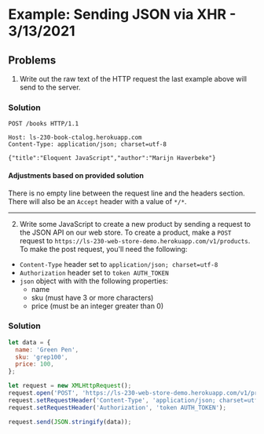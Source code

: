 
# Example: Sending JSON via XHR - 3/13/2021

## Problems

1. Write out the raw text of the HTTP request the last example above will send to the server.


### Solution

```
POST /books HTTP/1.1

Host: ls-230-book-ctalog.herokuapp.com
Content-Type: application/json; charset=utf-8

{"title":"Eloquent JavaScript","author":"Marijn Haverbeke"}
```

#### Adjustments based on provided solution

There is no empty line between the request line and the headers section. There will also be an `Accept` header with a value of `*/*`.

---

2. Write some JavaScript to create a new product by sending a request to the JSON API on our web store. To create a product, make a `POST` request to `https://ls-230-web-store-demo.herokuapp.com/v1/products`. To make the post request, you'll need the following:

* `Content-Type` header set to `application/json; charset=utf-8`
* `Authorization` header set to `token AUTH_TOKEN`
* `json` object with with the following properties:
  * name
  * sku (must have 3 or more characters)
  * price (must be an integer greater than 0)

### Solution

```javascript
let data = {
  name: 'Green Pen',
  sku: 'grep100',
  price: 100,
};

let request = new XMLHttpRequest();
request.open('POST', 'https://ls-230-web-store-demo.herokuapp.com/v1/products');
request.setRequestHeader('Content-Type', 'application/json; charset=utf-8');
request.setRequestHeader('Authorization', 'token AUTH_TOKEN');

request.send(JSON.stringify(data));
```
